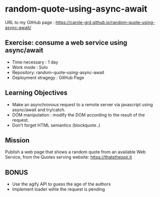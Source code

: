 # random-quote-using-async-await

URL to my GitHub page : https://carole-grd.github.io/random-quote-using-async-await/

## Exercise: consume a web service using async/await

- Time necessary : 1 day
- Work mode : Solo
- Repository: random-quote-using-async-await
- Deployment stragegy : GitHub Page

## Learning Objectives

- Make an asynchronous request to a remote server via javascript using async/await and try/catch.
- DOM manipulation : modify the DOM according to the result of the request.
- Don't forget HTML semantics (blockquote..)

## Mission

Publish a web page that shows a random quote from an available Web Service, from the Quotes serving website: https://thatsthespir.it

## BONUS

- Use the agify API to guess the age of the authors
- Implement loader wihle the request is pending

